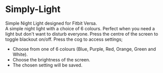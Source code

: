 # Simply-Light
Simple Night Light designed for Fitbit Versa.<br>
A simple night light with a choice of 6 colours.
Perfect when you need a light but don't want to disturb everyone.
Press the centre of the screen to toggle blackout on/off.
Press the cog to access settings;
- Choose from one of 6 colours (Blue, Purple, Red, Orange, Green and White).
- Choose the brightness of the screen.
- The chosen setting will be saved.
